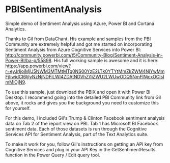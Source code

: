 # PBISentimentAnalysis
Simple demo of Sentiment Analysis using Azure, Power BI and Cortana Analytics.

Thanks to Gil from DataChant. His example and samples from the PBI Community are extremely helpful and got me started on incorporating Sentiment Analysis from Azure Cognitive Services into Power BI: http://community.powerbi.com/t5/Community-Blog/Sentiment-Analysis-in-Power-BI/ba-p/55898. His full working sample is awesome and it is here: https://app.powerbi.com/view?r=eyJrIjoiMjU5NWM3MTMtMTg0NS00YzE2LTk0YTYtMmZkZWM4NjYwMmFjIiwidCI6IjIyNzNjNDFiLWI4ZDAtNDVhZi1iZWU2LWUwODQ5NmFlNjcxOCIsImMiOjN9.

To use this sample, just download the PBIX and open it with Power BI Desktop. I recommend going into the detailed PBI Community link from Gil above, it rocks and gives you the background you need to customize this for yourself.

For this demo, I included Gil's Trump & Clinton Facebook sentiment analysis data on Tab 2 of the report view on PBI. Tab 1 has Microsoft BI Facebook sentiment data. Each of those datasets is run through the Cognitive Services API for Sentiment Analysis, part of the Text Analytics suite.

To make it work for you, follow Gil's instructions on getting an API key from Cognitive Services and plug in your API Key in the GetSentimentResults function in the Power Query / Edit query tool.
